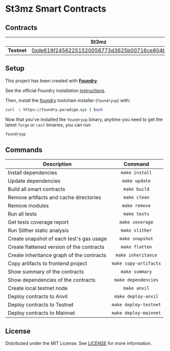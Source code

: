 # St3mz Smart Contracts

## Contracts

|         | St3mz | St3mzUtil |
| ------- |:--------:|:-----:|
| **Testnet**  | [0xde619f24562251520058773d3625b00716ce804b](https://testnet.ftmscan.com/address/0xde619f24562251520058773d3625b00716ce804b#code) | [0xecf1ff305d570585885f6078cff66a678777b10b](https://testnet.ftmscan.com/address/0xecf1ff305d570585885f6078cff66a678777b10b#code) |

## Setup

This project has been created with [**Foundry**](https://github.com/foundry-rs/foundry).

See the official Foundry installation [instructions](https://github.com/gakonst/foundry/blob/master/README.md#installation).

Then, install the [foundry](https://github.com/gakonst/foundry) toolchain installer (`foundryup`) with:

```bash
curl -L https://foundry.paradigm.xyz | bash
```

Now that you've installed the `foundryup` binary, anytime you need to get the latest `forge` or `cast` binaries, you can run:

```bash
foundryup
```

## Commands

| Description                               |        Command        |
| ----------------------------------------- | :-------------------: |
| Install dependencies                      |    `make install`     |
| Update dependencies                       |     `make update`     |
| Build all smart contracts                 |     `make build`      |
| Remove artifacts and cache directories    |     `make clean`      |
| Remove modules                            |     `make remove`     |
| Run all tests                             |     `make tests`      |
| Get tests coverage report                 |    `make coverage`    |
| Run Slither static analysis               |    `make slither`     |
| Create snapshot of each test's gas usage  |    `make snapshot`    |
| Create flattened version of the contracts |    `make flatten`     |
| Create inheritance graph of the contracts |  `make inheritance`   |
| Copy artifacts to frontend project        | `make copy-artifacts` |
| Show summary of the contracts             |    `make summary`     |
| Show dependencies of the contracts        |  `make dependencies`  |
| Create local testnet node                 |     `make anvil`      |
| Deploy contracts to Anvil                 |  `make deploy-anvil`  |
| Deploy contracts to Testnet               | `make deploy-testnet` |
| Deploy contracts to Mainnet               | `make deploy-mainnet` |

## License

Distributed under the MIT License. See [LICENSE](LICENSE) for more information.

